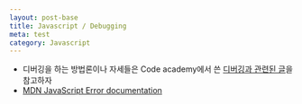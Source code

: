 ```yaml
---
layout: post-base
title: Javascript / Debugging
meta: test
category: Javascript
---
```

* 디버깅을 하는 방법론이나 자세들은 Code academy에서 쓴 [디버깅과 관련된 글](https://www.codecademy.com/resources/blog/errors-in-code-think-differently/)을 참고하자
* [MDN JavaScript Error documentation](https://developer.mozilla.org/en-US/docs/Web/JavaScript/Reference/Global_Objects/Error)
